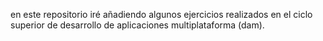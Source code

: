 en este repositorio iré añadiendo algunos ejercicios realizados en el ciclo superior de desarrollo de aplicaciones multiplataforma (dam).

